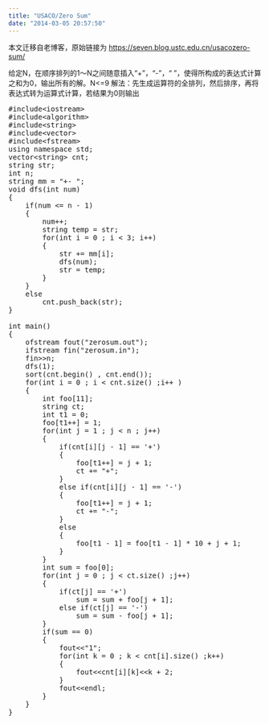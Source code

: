 ```yaml
---
title: "USACO/Zero Sum"
date: "2014-03-05 20:57:50"
---
```


本文迁移自老博客，原始链接为 <https://seven.blog.ustc.edu.cn/usacozero-sum/>

给定N，在顺序排列的1～N之间随意插入“+”，“-”，“ ”，使得所构成的表达式计算之和为0，输出所有的解。N<=9
解法：先生成运算符的全排列，然后排序，再将表达式转为运算式计算，若结果为0则输出
<pre class = "brush:[cpp]">
#include&lt;iostream&gt;
#include&lt;algorithm&gt;
#include&lt;string&gt;
#include&lt;vector&gt;
#include&lt;fstream&gt;
using namespace std;
vector&lt;string&gt; cnt;
string str;
int n;
string mm = "+- ";
void dfs(int num)
{
	if(num <= n - 1)
	{
		num++;
		string temp = str;
		for(int i = 0 ; i < 3; i++)
		{
			str += mm[i]; 
			dfs(num);
			str = temp;
		}
	}
	else
		cnt.push_back(str);
}

int main()
{
	ofstream fout("zerosum.out");
	ifstream fin("zerosum.in");
	fin&gt;&gt;n;
	dfs(1);
	sort(cnt.begin() , cnt.end());
	for(int i = 0 ; i < cnt.size() ;i++ )
	{
		int foo[11];
		string ct;
		int t1 = 0;
		foo[t1++] = 1;
		for(int j = 1 ; j < n ; j++)
		{
			if(cnt[i][j - 1] == '+')
			{
				foo[t1++] = j + 1;
				ct += "+";
			}
			else if(cnt[i][j - 1] == '-')
			{
				foo[t1++] = j + 1;
				ct += "-";
			}
			else
			{
				foo[t1 - 1] = foo[t1 - 1] * 10 + j + 1;
			}
		}
		int sum = foo[0];
		for(int j = 0 ; j < ct.size() ;j++)
		{
			if(ct[j] == '+')
				sum = sum + foo[j + 1];
			else if(ct[j] == '-')
				sum = sum - foo[j + 1];
		}
		if(sum == 0)
		{
			fout&lt;&lt;"1";
			for(int k = 0 ; k < cnt[i].size() ;k++)
			{
				fout&lt;&lt;cnt[i][k]&lt;&lt;k + 2;
			}
			fout&lt;&lt;endl;
		}
	}
}
</pre>






